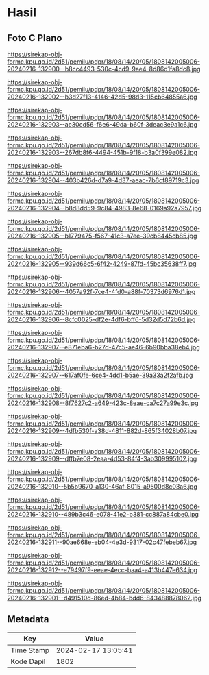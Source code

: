 # Hasil

## Foto C Plano

https://sirekap-obj-formc.kpu.go.id/2d51/pemilu/pdpr/18/08/14/20/05/1808142005006-20240216-132900--b8cc4493-530c-4cd9-9ae4-8d86d1fa8dc8.jpg

https://sirekap-obj-formc.kpu.go.id/2d51/pemilu/pdpr/18/08/14/20/05/1808142005006-20240216-132902--b3d27f13-4146-42d5-98d3-115cb64855a6.jpg

https://sirekap-obj-formc.kpu.go.id/2d51/pemilu/pdpr/18/08/14/20/05/1808142005006-20240216-132903--ac30cd56-f6e6-49da-b60f-3deac3e9a1c6.jpg

https://sirekap-obj-formc.kpu.go.id/2d51/pemilu/pdpr/18/08/14/20/05/1808142005006-20240216-132903--267db8f6-4494-451b-9f18-b3a0f399e082.jpg

https://sirekap-obj-formc.kpu.go.id/2d51/pemilu/pdpr/18/08/14/20/05/1808142005006-20240216-132904--403b426d-d7a9-4d37-aeac-7b6cf89719c3.jpg

https://sirekap-obj-formc.kpu.go.id/2d51/pemilu/pdpr/18/08/14/20/05/1808142005006-20240216-132904--b8d8dd59-9c84-4983-8e68-0169a92a7957.jpg

https://sirekap-obj-formc.kpu.go.id/2d51/pemilu/pdpr/18/08/14/20/05/1808142005006-20240216-132905--b1779475-f567-41c3-a7ee-39cb8445cb85.jpg

https://sirekap-obj-formc.kpu.go.id/2d51/pemilu/pdpr/18/08/14/20/05/1808142005006-20240216-132905--939d66c5-6f42-4249-87fd-45bc35638ff7.jpg

https://sirekap-obj-formc.kpu.go.id/2d51/pemilu/pdpr/18/08/14/20/05/1808142005006-20240216-132906--4057a92f-7ce4-4fd0-a88f-70373d6976d1.jpg

https://sirekap-obj-formc.kpu.go.id/2d51/pemilu/pdpr/18/08/14/20/05/1808142005006-20240216-132906--8cfc0025-df2e-4df6-bff6-5d32d5d72b6d.jpg

https://sirekap-obj-formc.kpu.go.id/2d51/pemilu/pdpr/18/08/14/20/05/1808142005006-20240216-132907--e871eba6-b27d-47c5-ae46-6b90bba38eb4.jpg

https://sirekap-obj-formc.kpu.go.id/2d51/pemilu/pdpr/18/08/14/20/05/1808142005006-20240216-132907--617af0fe-6ce4-4dd1-b5ae-39a33a2f2afb.jpg

https://sirekap-obj-formc.kpu.go.id/2d51/pemilu/pdpr/18/08/14/20/05/1808142005006-20240216-132908--8f7627c2-a649-423c-8eae-ca7c27a99e3c.jpg

https://sirekap-obj-formc.kpu.go.id/2d51/pemilu/pdpr/18/08/14/20/05/1808142005006-20240216-132909--4dfb530f-a38d-4811-882d-865f34028b07.jpg

https://sirekap-obj-formc.kpu.go.id/2d51/pemilu/pdpr/18/08/14/20/05/1808142005006-20240216-132909--dffb7e08-2eaa-4d53-84f4-3ab309995102.jpg

https://sirekap-obj-formc.kpu.go.id/2d51/pemilu/pdpr/18/08/14/20/05/1808142005006-20240216-132910--5b5b9670-a130-46af-8015-a9500d8c03a6.jpg

https://sirekap-obj-formc.kpu.go.id/2d51/pemilu/pdpr/18/08/14/20/05/1808142005006-20240216-132910--489b3c46-e078-41e2-b381-cc887a84cbe0.jpg

https://sirekap-obj-formc.kpu.go.id/2d51/pemilu/pdpr/18/08/14/20/05/1808142005006-20240216-132911--90ae668e-eb04-4e3d-9317-02c47febeb67.jpg

https://sirekap-obj-formc.kpu.go.id/2d51/pemilu/pdpr/18/08/14/20/05/1808142005006-20240216-132912--e79497f9-eeae-4ecc-baa4-a413b447e634.jpg

https://sirekap-obj-formc.kpu.go.id/2d51/pemilu/pdpr/18/08/14/20/05/1808142005006-20240216-132901--d491510d-86ed-4b84-bdd6-843488878062.jpg


## Metadata

| Key        | Value               |
| ---------- | ------------------- |
| Time Stamp | 2024-02-17 13:05:41 |
| Kode Dapil | 1802                |



